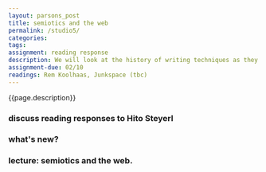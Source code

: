 ```yaml
---  
layout: parsons_post  
title: semiotics and the web
permalink: /studio5/  
categories:   
tags:  
assignment: reading response
description: We will look at the history of writing techniques as they relate to the Web, from the invention of writing to unicode.
assignment-due: 02/10
readings: Rem Koolhaas, Junkspace (tbc)
---  
```


{{page.description}}

### discuss reading responses to Hito Steyerl

### what's new?

### lecture: semiotics and the web.

<!-- color or font or type. cf Lukas' typography lecture

Unicode!!!

Socrates writing. Writing and neurones David Reinfurt.

**unicode**  
  [history](https://en.wikipedia.org/wiki/Unicode#Origin_and_development)  
  [consortium](https://home.unicode.org) [table](https://unicode-table.com/en/#basic-latin)  
  [ghost characters](https://www.dampfkraft.com/ghost-characters.html)  
  [i can text you a pile of poo, but i can't write my name](https://modelviewculture.com/pieces/i-can-text-you-a-pile-of-poo-but-i-cant-write-my-name)  
  [noto typeface](https://www.google.com/get/noto/)  
  [han unification](https://en.wikipedia.org/wiki/Han_unification)  

http://an-image-going-to-work.net/
 -->